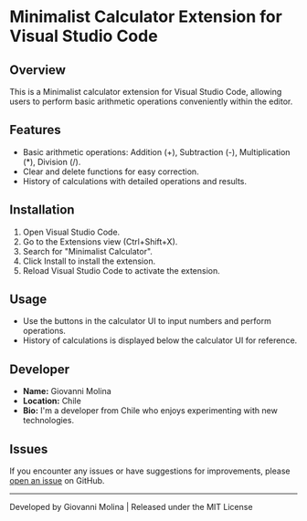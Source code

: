 # Minimalist Calculator Extension for Visual Studio Code

## Overview

This is a Minimalist calculator extension for Visual Studio Code, allowing users to perform basic arithmetic operations conveniently within the editor.

## Features

- Basic arithmetic operations: Addition (+), Subtraction (-), Multiplication (*), Division (/).
- Clear and delete functions for easy correction.
- History of calculations with detailed operations and results.

## Installation

1. Open Visual Studio Code.
2. Go to the Extensions view (Ctrl+Shift+X).
3. Search for "Minimalist Calculator".
4. Click Install to install the extension.
5. Reload Visual Studio Code to activate the extension.

## Usage

- Use the buttons in the calculator UI to input numbers and perform operations.
- History of calculations is displayed below the calculator UI for reference.

## Developer

- **Name:** Giovanni Molina
- **Location:** Chile
- **Bio:** I'm a developer from Chile who enjoys experimenting with new technologies.

## Issues

If you encounter any issues or have suggestions for improvements, please [open an issue](https://github.com/Giovasdf/Minimalist-calculator/issues) on GitHub.

---

Developed by Giovanni Molina | Released under the MIT License
